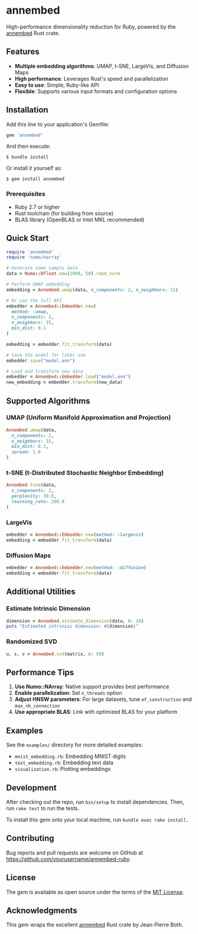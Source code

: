 # annembed

High-performance dimensionality reduction for Ruby, powered by the [annembed](https://github.com/jean-pierreBoth/annembed) Rust crate.

## Features

- **Multiple embedding algorithms**: UMAP, t-SNE, LargeVis, and Diffusion Maps
- **High performance**: Leverages Rust's speed and parallelization
- **Easy to use**: Simple, Ruby-like API
- **Flexible**: Supports various input formats and configuration options

## Installation

Add this line to your application's Gemfile:

```ruby
gem 'annembed'
```

And then execute:

    $ bundle install

Or install it yourself as:

    $ gem install annembed

### Prerequisites

- Ruby 2.7 or higher
- Rust toolchain (for building from source)
- BLAS library (OpenBLAS or Intel MKL recommended)

## Quick Start

```ruby
require 'annembed'
require 'numo/narray'

# Generate some sample data
data = Numo::DFloat.new(1000, 50).rand_norm

# Perform UMAP embedding
embedding = Annembed.umap(data, n_components: 2, n_neighbors: 15)

# Or use the full API
embedder = Annembed::Embedder.new(
  method: :umap,
  n_components: 2,
  n_neighbors: 15,
  min_dist: 0.1
)

embedding = embedder.fit_transform(data)

# Save the model for later use
embedder.save("model.ann")

# Load and transform new data
embedder = Annembed::Embedder.load("model.ann")
new_embedding = embedder.transform(new_data)
```

## Supported Algorithms

### UMAP (Uniform Manifold Approximation and Projection)
```ruby
Annembed.umap(data, 
  n_components: 2,
  n_neighbors: 15,
  min_dist: 0.1,
  spread: 1.0
)
```

### t-SNE (t-Distributed Stochastic Neighbor Embedding)
```ruby
Annembed.tsne(data,
  n_components: 2,
  perplexity: 30.0,
  learning_rate: 200.0
)
```

### LargeVis
```ruby
embedder = Annembed::Embedder.new(method: :largevis)
embedding = embedder.fit_transform(data)
```

### Diffusion Maps
```ruby
embedder = Annembed::Embedder.new(method: :diffusion)
embedding = embedder.fit_transform(data)
```

## Additional Utilities

### Estimate Intrinsic Dimension
```ruby
dimension = Annembed.estimate_dimension(data, k: 10)
puts "Estimated intrinsic dimension: #{dimension}"
```

### Randomized SVD
```ruby
u, s, v = Annembed.svd(matrix, k: 50)
```

## Performance Tips

1. **Use Numo::NArray**: Native support provides best performance
2. **Enable parallelization**: Set `n_threads` option
3. **Adjust HNSW parameters**: For large datasets, tune `ef_construction` and `max_nb_connection`
4. **Use appropriate BLAS**: Link with optimized BLAS for your platform

## Examples

See the `examples/` directory for more detailed examples:
- `mnist_embedding.rb`: Embedding MNIST digits
- `text_embedding.rb`: Embedding text data
- `visualization.rb`: Plotting embeddings

## Development

After checking out the repo, run `bin/setup` to install dependencies. Then, run `rake test` to run the tests.

To install this gem onto your local machine, run `bundle exec rake install`.

## Contributing

Bug reports and pull requests are welcome on GitHub at https://github.com/yourusername/annembed-ruby.

## License

The gem is available as open source under the terms of the [MIT License](https://opensource.org/licenses/MIT).

## Acknowledgments

This gem wraps the excellent [annembed](https://github.com/jean-pierreBoth/annembed) Rust crate by Jean-Pierre Both.